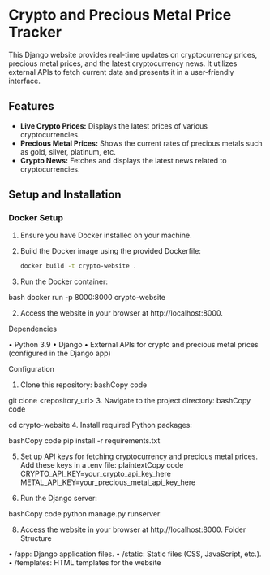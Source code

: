 # Crypto and Precious Metal Price Tracker

This Django website provides real-time updates on cryptocurrency prices, precious metal prices, and the latest cryptocurrency news. It utilizes external APIs to fetch current data and presents it in a user-friendly interface.

## Features

- **Live Crypto Prices:** Displays the latest prices of various cryptocurrencies.
- **Precious Metal Prices:** Shows the current rates of precious metals such as gold, silver, platinum, etc.
- **Crypto News:** Fetches and displays the latest news related to cryptocurrencies.

## Setup and Installation

### Docker Setup

1. Ensure you have Docker installed on your machine.
2. Build the Docker image using the provided Dockerfile:

   ```bash
   docker build -t crypto-website .
1. Run the Docker container:

bash
docker run -p 8000:8000 crypto-website

2. Access the website in your browser at http://localhost:8000.

Dependencies

•	Python 3.9
•	Django
•	External APIs for crypto and precious metal prices (configured in the Django app)

Configuration

1.	Clone this repository:
bashCopy code

git clone <repository_url> 
3.	Navigate to the project directory:
bashCopy code

cd crypto-website 
4.	Install required Python packages:

bashCopy code
pip install -r requirements.txt

5.	Set up API keys for fetching cryptocurrency and precious metal prices. Add these keys in a .env file:
plaintextCopy code
CRYPTO_API_KEY=your_crypto_api_key_here METAL_API_KEY=your_precious_metal_api_key_here

7.	Run the Django server:

bashCopy code
python manage.py runserver 

8.	Access the website in your browser at http://localhost:8000.
Folder Structure

•	/app: Django application files.
•	/static: Static files (CSS, JavaScript, etc.).
•	/templates: HTML templates for the website


